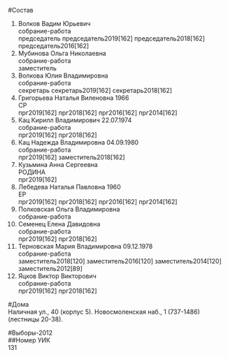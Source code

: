 #Состав  
1. Волков Вадим Юрьевич  
    собрание-работа  
    председатель председатель2019[162] председатель2018[162] председатель2016[162]  
2. Мубинова Ольга Николаевна  
    собрание-работа  
    заместитель  
3. Волкова Юлия Владимировна  
    собрание-работа  
    секретарь секретарь2019[162] секретарь2018[162]  
4. Григорьева Наталья Виленовна 1966  
    СР  
    прг2019[162] прг2018[162] прг2016[162] прг2014[162]  
5. Кац Кирилл Владимирович 22.07.1974  
    собрание-работа  
    прг2019[162] прг2018[162]  
6. Кац Надежда Владимировна 04.09.1980  
    собрание-работа  
    прг2019[162] заместитель2018[162]  
7. Кузьмина Анна Сергеевна  
    РОДИНА  
    прг2019[162]  
8. Лебедева Наталья Павловна 1960  
    ЕР  
    прг2019[162] прг2018[162] прг2016[162] прг2014[162]  
9. Полковская Ольга Владимировна  
    собрание-работа  
10. Семенец Елена Давидовна  
    собрание-работа  
    прг2019[162] прг2018[162]  
11. Терновская Мария Владимировна 09.12.1978  
    собрание-работа  
    заместитель2018[120] заместитель2016[120] заместитель2014[120] заместитель2012[89]  
12. Яцков Виктор Викторович  
    собрание-работа  
    прг2019[162] прг2018[162]  
  
#Дома  
Наличная ул.,   40 (корпус 5). Новосмоленская наб.,   1 (737-1486) (лестницы 20-38).  
  
#Выборы-2012  
##Номер УИК  
131  
